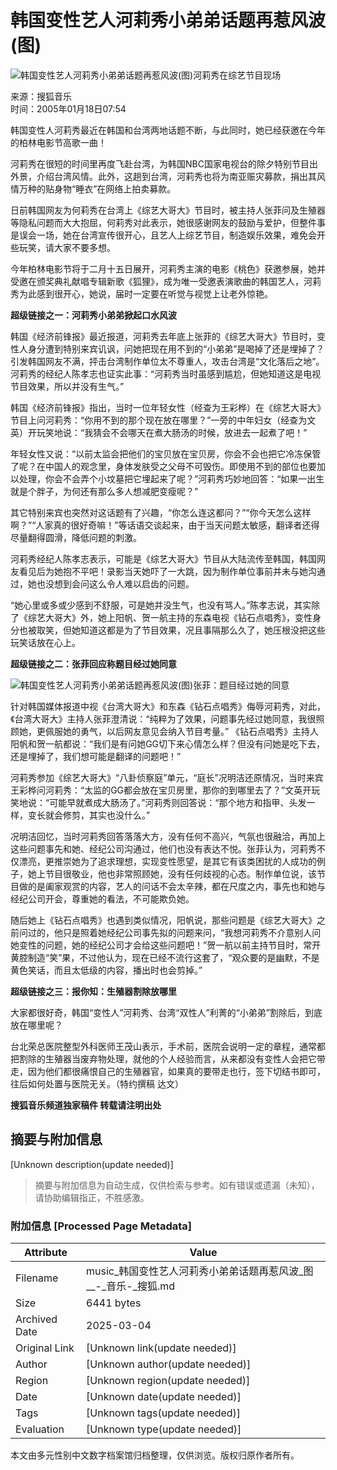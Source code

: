 # 韩国变性艺人河莉秀小弟弟话题再惹风波(图)

![韩国变性艺人河莉秀小弟弟话题再惹风波(图)](https://photo.sohu.com/20050118/Img223989882.jpg)河莉秀在综艺节目现场

来源：搜狐音乐  
时间：2005年01月18日07:54  

韩国变性人河莉秀最近在韩国和台湾两地话题不断，与此同时，她已经获邀在今年的柏林电影节高歌一曲！

河莉秀在很短的时间里再度飞赴台湾，为韩国NBC国家电视台的除夕特别节目出外景，介绍台湾风情。此外，这趟到台湾，河莉秀也将为南亚赈灾募款，捐出其风情万种的贴身物“睡衣”在网络上拍卖募款。

日前韩国网友为何莉秀在台湾上《综艺大哥大》节目时，被主持人张菲问及生殖器等隐私问题而大大抱屈，何莉秀对此表示，她很感谢网友的鼓励与爱护，但整件事是误会一场，她在台湾宣传很开心，且艺人上综艺节目，制造娱乐效果，难免会开些玩笑，请大家不要多想。

今年柏林电影节将于二月十五日展开，河莉秀主演的电影《桃色》获邀参展，她并受邀在颁奖典礼献唱专辑新歌《狐狸》，成为唯一受邀表演歌曲的韩国艺人，河莉秀为此感到很开心，她说，届时一定要在听觉与视觉上让老外惊艳。

**超级链接之一：河莉秀小弟弟掀起口水风波**

韩国《经济前锋报》最近报道，河莉秀去年底上张菲的《综艺大哥大》节目时，变性人身分遭到特别来宾讥讽，问她把现在用不到的“小弟弟”是喝掉了还是埋掉了？引发韩国网友不满，抨击台湾制作单位太不尊重人，攻击台湾是“文化落后之地”。河莉秀的经纪人陈孝志也证实此事：“河莉秀当时虽感到尴尬，但她知道这是电视节目效果，所以并没有生气。”

韩国《经济前锋报》指出，当时一位年轻女性（经查为王彩桦）在《综艺大哥大》节目上问河莉秀：“你用不到的那个现在放在哪里？”一旁的中年妇女（经查为文英）开玩笑地说：“我猜会不会哪天在煮大肠汤的时候，放进去一起煮了吧！”

年轻女性又说：“以前太监会把他们的宝贝放在宝贝房，你会不会也把它冷冻保管了呢？在中国人的观念里，身体发肤受之父母不可毁伤。即使用不到的部位也要加以处理，你会不会弄个小坟墓把它埋起来了呢？”河莉秀巧妙地回答：“如果一出生就是个胖子，为何还有那么多人想减肥变瘦呢？”

其它特别来宾也突然对这话题有了兴趣，“你怎么连这都问？”“你今天怎么这样啊？”“人家真的很好奇嘛！”等话语交谈起来，由于当天问题太敏感，翻译者还得尽量翻得圆滑，降低问题的刺激。

河莉秀经纪人陈孝志表示，可能是《综艺大哥大》节目从大陆流传至韩国，韩国网友看见后为她抱不平吧！录影当天她吓了一大跳，因为制作单位事前并未与她沟通过，她也没想到会问这么令人难以启齿的问题。

“她心里或多或少感到不舒服，可是她并没生气，也没有骂人。”陈孝志说，其实除了《综艺大哥大》外，她上阳帆、贺一航主持的东森电视《钻石点唱秀》，变性身分也被取笑，但她知道这都是为了节目效果，况且事隔那么久了，她压根没把这些玩笑话放在心上。

**超级链接之二：张菲回应称题目经过她同意**

![韩国变性艺人河莉秀小弟弟话题再惹风波(图)](https://photo.sohu.com/20050118/Img223989883.jpg)张菲：题目经过她的同意

针对韩国媒体报道中视《台湾大哥大》和东森《钻石点唱秀》侮辱河莉秀，对此，《台湾大哥大》主持人张菲澄清说：“纯粹为了效果，问题事先经过她同意，我很照顾她，更佩服她的勇气，以后网友意见会纳入节目考量。” 《钻石点唱秀》主持人阳帆和贺一航都说：“我们是有问她GG切下来心情怎么样？但没有问她是吃下去，还是埋掉了，我们想可能是翻译的问题吧！”

河莉秀参加《综艺大哥大》“八卦侦察庭”单元，“庭长”况明洁还原情况，当时来宾王彩桦问河莉秀：“太监的GG都会放在宝贝房里，那你的到哪里去了？”文英开玩笑地说：“可能早就煮成大肠汤了。”河莉秀则回答说：“那个地方和指甲、头发一样，变长就会修剪，其实也没什么。”

况明洁回忆，当时河莉秀回答落落大方，没有任何不高兴，气氛也很融洽，再加上这些问题事先和她、经纪公司沟通过，他们也没有表达不悦。张菲认为，河莉秀不仅漂亮，更推崇她为了追求理想，实现变性愿望，是其它有该类困扰的人成功的例子，她上节目很敬业，他也非常照顾她，没有任何歧视的心态。制作单位说，该节目做的是阖家观赏的内容，艺人的问话不会太辛辣，都在尺度之内，事先也和她与经纪公司开会，尊重她的看法，不可能欺负她。

随后她上《钻石点唱秀》也遇到类似情况，阳帆说，那些问题是《综艺大哥大》之前问过的，他只是照着她经纪公司事先拟的问题来问，“我想河莉秀不介意别人问她变性的问题，她的经纪公司才会给这些问题吧！”贺一航以前主持节目时，常开黄腔制造“笑”果，不过他认为，现在已经不流行这套了，“观众要的是幽默，不是黄色笑话，而且太低级的内容，播出时也会剪掉。”

**超级链接之三：报你知：生殖器割除放哪里**

大家都很好奇，韩国“变性人”河莉秀、台湾“双性人”利菁的“小弟弟”割除后，到底放在哪里呢？

台北荣总医院整型外科医师王茂山表示，手术前，医院会说明一定的章程，通常都把割除的生殖器当废弃物处理，就他的个人经验而言，从来都没有变性人会把它带走，因为他们都很痛恨自己的生殖器官，如果真的要带走也行，签下切结书即可，往后如何处置与医院无关。（特约撰稿 达文）

**搜狐音乐频道独家稿件 转载请注明出处**
<!-- tcd_original_link http://music.yule.sohu.com/20050118/n223989859.shtml -->


## 摘要与附加信息

<!-- tcd_abstract -->
[Unknown description(update needed)]
<!-- tcd_abstract_end -->

> 摘要与附加信息为自动生成，仅供检索与参考。如有错误或遗漏（未知），请协助编辑指正，不胜感激。

### 附加信息 [Processed Page Metadata]

| Attribute       | Value                                  |
|-----------------|----------------------------------------|
| Filename        | music_韩国变性艺人河莉秀小弟弟话题再惹风波_图__-_音乐-_搜狐.md                             |
| Size            | 6441 bytes                           |
| Archived Date   | 2025-03-04                             |
| Original Link   | [Unknown link(update needed)]                       |
| Author          | [Unknown author(update needed)]                               |
| Region          | [Unknown region(update needed)]                               |
| Date            | [Unknown date(update needed)]                                 |
| Tags            | [Unknown tags(update needed)]                                 |
| Evaluation            | [Unknown type(update needed)]                                 |
<!-- tcd_table_end -->

本文由多元性别中文数字档案馆归档整理，仅供浏览。版权归原作者所有。
